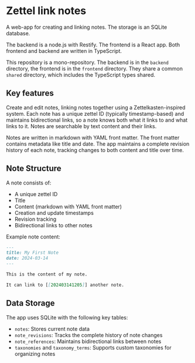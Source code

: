 # Zettel link notes

A web-app for creating and linking notes. The storage is an SQLite database.

The backend is a node.js with Restify. The frontend is a React app. Both frontend and backend are written in TypeScript.

This repository is a mono-repository. The backend is in the `backend` directory, the frontend is in the `frontend` directory. They share a common `shared` directory, which includes the TypeScript types shared.

## Key features

Create and edit notes, linking notes together using a Zettelkasten-inspired system. Each note has a unique zettel ID (typically timestamp-based) and maintains bidirectional links, so a note knows both what it links to and what links to it. Notes are searchable by text content and their links.

Notes are written in markdown with YAML front matter. The front matter contains metadata like title and date. The app maintains a complete revision history of each note, tracking changes to both content and title over time.

## Note Structure

A note consists of:
- A unique zettel ID
- Title
- Content (markdown with YAML front matter)
- Creation and update timestamps
- Revision tracking
- Bidirectional links to other notes

Example note content:
```markdown
---
title: My First Note
date: 2024-03-14
---

This is the content of my note.

It can link to [[202403141205]] another note.
```

## Data Storage

The app uses SQLite with the following key tables:
- `notes`: Stores current note data
- `note_revisions`: Tracks the complete history of note changes
- `note_references`: Maintains bidirectional links between notes
- `taxonomies` and `taxonomy_terms`: Supports custom taxonomies for organizing notes
